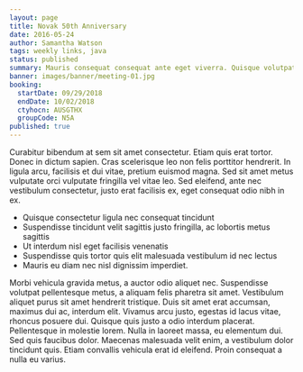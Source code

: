 ```yaml
---
layout: page
title: Novak 50th Anniversary
date: 2016-05-24
author: Samantha Watson
tags: weekly links, java
status: published
summary: Mauris consequat consequat ante eget viverra. Quisque volutpat massa at.
banner: images/banner/meeting-01.jpg
booking:
  startDate: 09/29/2018
  endDate: 10/02/2018
  ctyhocn: AUSGTHX
  groupCode: N5A
published: true
---
```

Curabitur bibendum at sem sit amet consectetur. Etiam quis erat tortor. Donec in dictum sapien. Cras scelerisque leo non felis porttitor hendrerit. In ligula arcu, facilisis et dui vitae, pretium euismod magna. Sed sit amet metus vulputate orci vulputate fringilla vel vitae leo. Sed eleifend, ante nec vestibulum consectetur, justo erat facilisis ex, eget consequat odio nibh in ex.

* Quisque consectetur ligula nec consequat tincidunt
* Suspendisse tincidunt velit sagittis justo fringilla, ac lobortis metus sagittis
* Ut interdum nisl eget facilisis venenatis
* Suspendisse quis tortor quis elit malesuada vestibulum id nec lectus
* Mauris eu diam nec nisl dignissim imperdiet.

Morbi vehicula gravida metus, a auctor odio aliquet nec. Suspendisse volutpat pellentesque metus, a aliquam felis pharetra sit amet. Vestibulum aliquet purus sit amet hendrerit tristique. Duis sit amet erat accumsan, maximus dui ac, interdum elit. Vivamus arcu justo, egestas id lacus vitae, rhoncus posuere dui. Quisque quis justo a odio interdum placerat. Pellentesque in molestie lorem. Nulla in laoreet massa, eu elementum dui. Sed quis faucibus dolor. Maecenas malesuada velit enim, a vestibulum dolor tincidunt quis. Etiam convallis vehicula erat id eleifend. Proin consequat a nulla eu varius.
